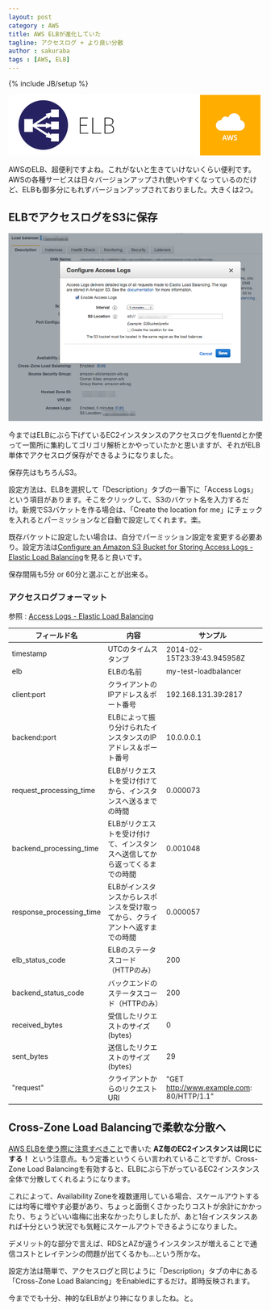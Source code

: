```yaml
---
layout: post
category : AWS
title: AWS ELBが進化していた
tagline: アクセスログ + より良い分散
author : sakuraba
tags : [AWS, ELB]
---
```

{% include JB/setup %}

![AWS ELB](/assets/img/2014-03-23-elb.png)

AWSのELB、超便利ですよね。これがないと生きていけないくらい便利です。AWSの各種サービスは日々バージョンアップされ使いやすくなっているのだけど、ELBも御多分にもれずバージョンアップされておりました。大きくは2つ。

## ELBでアクセスログをS3に保存

![AWS ELB](/assets/img/2014-03-23-log.png)

今まではELBにぶら下げているEC2インスタンスのアクセスログをfluentdとか使って一箇所に集約してゴリゴリ解析とかやっていたかと思いますが、それがELB単体でアクセスログ保存ができるようになりました。

保存先はもちろんS3。

設定方法は、ELBを選択して「Description」タブの一番下に「Access Logs」という項目があります。そこをクリックして、S3のバケット名を入力するだけ。新規でS3バケットを作る場合は、「Create the location for me」にチェックを入れるとパーミッションなど自動で設定してくれます。楽。

既存バケットに設定したい場合は、自分でパーミッション設定を変更する必要あり。設定方法は[Configure an Amazon S3 Bucket for Storing Access Logs - Elastic Load Balancing](http://docs.aws.amazon.com/ElasticLoadBalancing/latest/DeveloperGuide/configure-s3-bucket.html)を見ると良いです。

保存間隔も5分 or 60分と選ぶことが出来る。

### アクセスログフォーマット

参照 : [Access Logs - Elastic Load Balancing](http://docs.aws.amazon.com/ElasticLoadBalancing/latest/DeveloperGuide/access-log-collection.html)

|フィールド名|内容|サンプル|
|---|---|---|
|timestamp|UTCのタイムスタンプ|2014-02-15T23:39:43.945958Z|
|elb|ELBの名前|my-test-loadbalancer|
|client:port|クライアントのIPアドレス＆ポート番号|192.168.131.39:2817|
|backend:port|ELBによって振り分けられたインスタンスのIPアドレス＆ポート番号|10.0.0.0.1|
|request_processing_time|ELBがリクエストを受け付けてから、インスタンスへ送るまでの時間|0.000073|
|backend_processing_time|ELBがリクエストを受け付けて、インスタンスへ送信してから返ってくるまでの時間|0.001048|
|response_processing_time|ELBがインスタンスからレスポンスを受け取ってから、クライアントへ返すまでの時間|0.000057|
|elb_status_code|ELBのステータスコード（HTTPのみ）|200|
|backend_status_code|バックエンドのステータスコード（HTTPのみ）|200|
|received_bytes|受信したリクエストのサイズ(bytes)|0|
|sent_bytes|送信したリクエストのサイズ(bytes)|29|
|"request"|クライアントからのリクエストURI|"GET http://www.example.com: 80/HTTP/1.1"|

## Cross-Zone Load Balancingで柔軟な分散へ

[AWS ELBを使う際に注意すべきこと](http://tech.basicinc.jp/AWS/2013/07/21/aws_elb_point/)で書いた __AZ毎のEC2インスタンスは同じにする！__ という注意点。もう定番というくらい言われていることですが、Cross-Zone Load Balancingを有効すると、ELBにぶら下がっているEC2インスタンス全体で分散してくれるようになります。

これによって、Availability Zoneを複数運用している場合、スケールアウトするには均等に増やす必要があり、ちょっと面倒くさかったりコストが余計にかかったり、ちょうどいい塩梅に出来なかったりしましたが、あと1台インスタンスあれば十分という状況でも気軽にスケールアウトできるようになりました。

デメリット的な部分で言えば、RDSとAZが違うインスタンスが増えることで通信コストとレイテンシの問題が出てくるかも…という所かな。

設定方法は簡単で、アクセスログと同じように「Description」タブの中にある「Cross-Zone Load Balancing」をEnabledにするだけ。即時反映されます。

今まででも十分、神的なELBがより神になりましたね。と。

